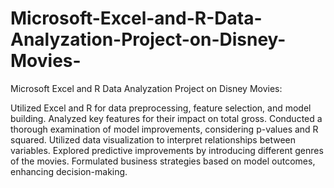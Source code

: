 # Microsoft-Excel-and-R-Data-Analyzation-Project-on-Disney-Movies-
Microsoft Excel and R Data Analyzation Project on Disney Movies:


Utilized Excel and R for data preprocessing, feature selection, and model building.
Analyzed key features for their impact on total gross.
Conducted a thorough examination of model improvements, considering p-values and R squared.
Utilized data visualization to interpret relationships between variables.
Explored predictive improvements by introducing different genres of the movies.
Formulated business strategies based on model outcomes, enhancing decision-making.

